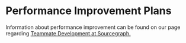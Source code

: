 # Performance Improvement Plans

Information about performance improvement can be found on our page regarding [Teammate Development at Sourcegraph.](../company-info-and-process/working-at-sourcegraph/teammate-development.md#addressing-underperformance)
